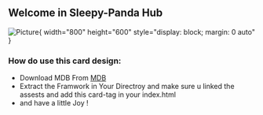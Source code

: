 
## Welcome in Sleepy-Panda Hub

![Picture](https://previews.dropbox.com/p/thumb/ABqHrNiuLQ1x0H20oRyKG_68OECiBsB3Rnplk7CuZoRQwxL9F7_MBN1vV5LBGWWoboE9nK_AiRUiITjb4ietXPjTtbOB5vK2hzgX60c81ZGbjwTMhzn8gsHqFo923pjfctF2zcesCEaPRFBKerzop5NlvTOT2MgkDrPenHzZR9zy6V7NW4HYVj16r3Xx6cRm_BkICzC5mVQmJd-suKOmY2fZrrhCaG0r-st1GGRSQTZpC0fF8cf1b1s9ovnBZQdqU_uM6RQ0CNcaOPGT4u3Pims1pQNV04NjRfkcyS2RWcJBX-LtN5Y4HkirzePb2vKs-XR826FNap30Wavac686irxCDogN77UrE1E02XeNxo19zcbDwUZyRzWhLdAm1Jz42DAGPvy2g6r9nm006h3mJXoj/p.png){ width="800" height="600" style="display: block; margin: 0 auto" }
 
### How do use this card design:
- Download MDB From   [MDB](https://mdbootstrap.com/docs/standard/getting-started/installation/)
- Extract the Framwork in Your Directroy and make sure u linked the assests and add this card-tag in your index.html
- and have a little Joy !
